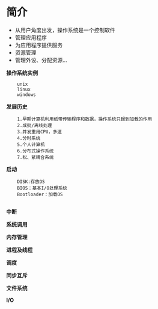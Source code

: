 # 简介
* 从用户角度出发，操作系统是一个控制软件
* 管理应用程序
* 为应用程序提供服务
* 资源管理
* 管理外设、分配资源...

**操作系统实例**
```
    unix
    linux
    windows
```
**发展历史**
```
    1.早期计算机利用纸带传输程序和数据，操作系统只起到加载的作用
    2.成批/离线处理
    3.并发重用CPU，多道
    4.分时系统
    5.个人计算机
    6.分布式操作系统
    7.松、紧耦合系统
```
**启动**
```
    DISK:存放OS
    BIOS：基本I/O处理系统
    Bootloader：加载OS
    
```
**中断**

**系统调用**

**内存管理**

**进程及线程**

**调度**

**同步互斥**

**文件系统**

**I/O**